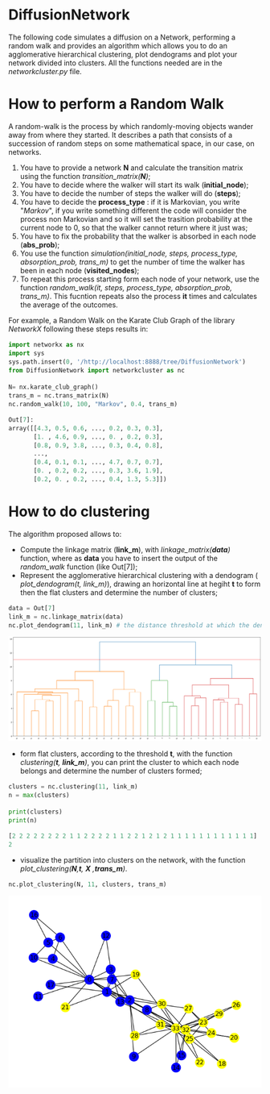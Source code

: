 # DiffusionNetwork

The following code simulates a diffusion on a Network, performing a random walk and provides an algorithm which allows you to do an agglomerative hierarchical clustering, plot dendograms and plot your network divided into clusters. All the functions needed are in the *networkcluster.py* file. 


# How to perform a Random Walk
A random-walk is the process by which randomly-moving objects wander away from where they started. It describes a path that consists of a succession of random steps on some mathematical space, in our case,
on networks.
1. You have to provide a network **N** and calculate the transition matrix using the function *transition_matrix(**N**)*;
2. You have to decide where the walker will start its walk (**initial_node**);
3. You have to decide the number of steps the walker will do (**steps**);
4. You have to decide the **process_type** : if it is Markovian, you write "*Markov*", if you write something different the code will consider the process non Markovian and so it will set the trasition probability at the current node to 0, so that the walker cannot return where it just was;
5. You have to fix the probability that the walker is absorbed in each node (**abs_prob**);
6. You use the function *simulation(initial_node, steps, process_type, absorption_prob, trans_m)* to get the number of time the walker has been in each node (**visited_nodes**);
7. To repeat this process starting form each node of your network, use the function *random_walk(it, steps, process_type, absorption_prob, trans_m)*. This fucntion repeats also the process **it** times and calculates the average of the outcomes. 

For example, a Random Walk on the Karate Club Graph of the library *NetworkX* following these steps results in: 

```python
import networkx as nx
import sys  
sys.path.insert(0, '/http://localhost:8888/tree/DiffusionNetwork')
from DiffusionNetwork import networkcluster as nc 

N= nx.karate_club_graph()
trans_m = nc.trans_matrix(N)
nc.random_walk(10, 100, "Markov", 0.4, trans_m)
```
```python
Out[7]:
array([[4.3, 0.5, 0.6, ..., 0.2, 0.3, 0.3],
       [1. , 4.6, 0.9, ..., 0. , 0.2, 0.3],
       [0.8, 0.9, 3.8, ..., 0.3, 0.4, 0.8],
       ...,
       [0.4, 0.1, 0.1, ..., 4.7, 0.7, 0.7],
       [0. , 0.2, 0.2, ..., 0.3, 3.6, 1.9],
       [0.2, 0. , 0.2, ..., 0.4, 1.3, 5.3]])
```
# How to do clustering
The algorithm proposed allows to:
* Compute the linkage matrix (**link_m**), with *linkage_matrix(**data**)* function, where as **data** you have to insert the output of the *random_walk* function (like Out[7]); 
* Represent the agglomerative hierarchical clustering with a dendogram ( *plot_dendogram(t, link_m)*), drawing an horizontal line at hegiht **t** to form then the flat clusters and determine the number of clusters; 
```python
data = Out[7]
link_m = nc.linkage_matrix(data)
nc.plot_dendogram(11, link_m) # the distance threshold at which the dendogram is cut is 11
```
![dendogram](/readme_images/dendo.png)

* form flat clusters, according to the threshold **t**, with the function *clustering(**t**, **link_m**)*, you can print the cluster to which each node belongs and determine the number of clusters formed;
```python
clusters = nc.clustering(11, link_m)
n = max(clusters)

print(clusters)
print(n)
```
```python
[2 2 2 2 2 2 2 2 1 1 2 2 2 2 1 1 2 2 1 2 1 2 1 1 1 1 1 1 1 1 1 1 1 1]
2
```
* visualize the partition into clusters on the network, with the function *plot_clustering(**N**,**t**, **X** ,**trans_m**)*.
```python
nc.plot_clustering(N, 11, clusters, trans_m)

```
![network](/readme_images/net.png)
